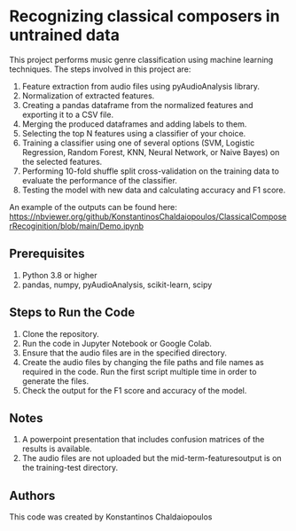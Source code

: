 # Recognizing classical composers in untrained data

This project performs music genre classification using machine learning techniques. The steps involved in this project are:

1) Feature extraction from audio files using pyAudioAnalysis library.
2) Normalization of extracted features.
3) Creating a pandas dataframe from the normalized features and exporting it to a CSV file.
4) Merging the produced dataframes and adding labels to them.
5) Selecting the top N features using a classifier of your choice.
6) Training a classifier using one of several options (SVM, Logistic Regression, Random Forest, KNN, Neural Network, or Naive Bayes) on the selected features.
7) Performing 10-fold shuffle split cross-validation on the training data to evaluate the performance of the classifier.
8) Testing the model with new data and calculating accuracy and F1 score.

An example of the outputs can be found here:
https://nbviewer.org/github/KonstantinosChaldaiopoulos/ClassicalComposerRecoginition/blob/main/Demo.ipynb

## Prerequisites
1) Python 3.8 or higher
2) pandas, numpy, pyAudioAnalysis, scikit-learn, scipy

## Steps to Run the Code
1) Clone the repository.
2) Run the code in Jupyter Notebook or Google Colab.
3) Ensure that the audio files are in the specified directory.
4) Create the audio files by changing the file paths and file names as required in the code. Run the first script multiple time in order to generate the files.
5) Check the output for the F1 score and accuracy of the model.


## Notes 
1) A powerpoint presentation that includes confusion matrices of the results is available.
2) The audio files are not uploaded but the mid-term-featuresoutput is on the training-test directory.

## Authors
This code was created by Konstantinos Chaldaiopoulos

